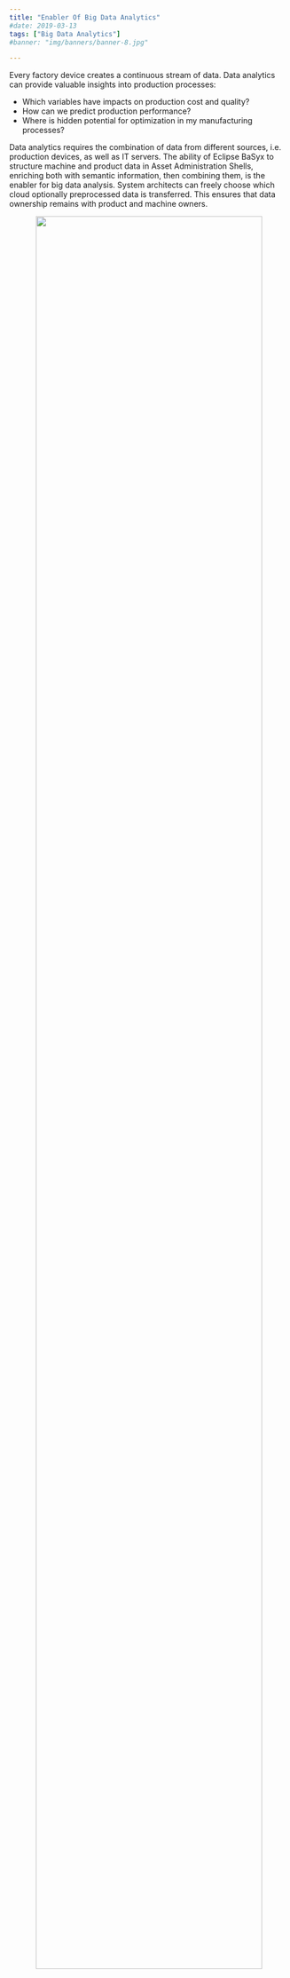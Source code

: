 ```yaml
---
title: "Enabler Of Big Data Analytics"
#date: 2019-03-13
tags: ["Big Data Analytics"]
#banner: "img/banners/banner-8.jpg"

---
```

<p class="lead">
Every factory device creates a continuous stream of data. Data analytics can provide valuable insights into production processes:
<ul class="lead">
	<li>Which variables have impacts on production cost and quality?</li>
	<li>How can we predict production performance?</li>
	<li>Where is hidden potential for optimization in my manufacturing processes?</li>
</ul>
<p/>
<p class="lead">
Data analytics requires the combination of data from different sources, i.e. production devices, as well as IT servers. The ability of Eclipse BaSyx to structure machine and product data in Asset Administration Shells, enriching both with semantic information, then combining them, is the enabler for big data analysis. System architects can freely choose which cloud optionally preprocessed data is transferred. This ensures that data ownership remains with product and machine owners. 
<p/>
<p style="text-align:center;">
 <a href="/basyx/use case/images/BigDataAnalytics.jpg">
   <img src="/basyx/use case/images/BigDataAnalytics.jpg" width="90%" alt=""/>
 </a>
</p>
